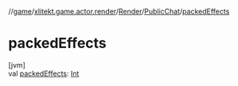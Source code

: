 //[game](../../../../index.md)/[xlitekt.game.actor.render](../../index.md)/[Render](../index.md)/[PublicChat](index.md)/[packedEffects](packed-effects.md)

# packedEffects

[jvm]\
val [packedEffects](packed-effects.md): [Int](https://kotlinlang.org/api/latest/jvm/stdlib/kotlin/-int/index.html)
